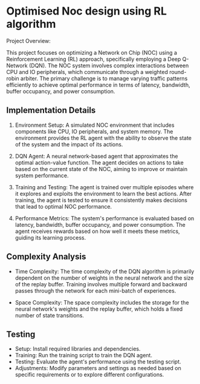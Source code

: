 
# Optimised Noc design using RL algorithm

Project Overview:

This project focuses on optimizing a Network on Chip (NOC) using a Reinforcement Learning (RL) approach, specifically employing a Deep Q-Network (DQN). The NOC system involves complex interactions between CPU and IO peripherals, which communicate through a weighted round-robin arbiter. The primary challenge is to manage varying traffic patterns efficiently to achieve optimal performance in terms of latency, bandwidth, buffer occupancy, and power consumption.


## Implementation Details
1. Environment Setup: A simulated NOC environment that includes components like CPU, IO peripherals, and system memory. The environment provides the RL agent with the ability to observe the state of the system and the impact of its actions.

2. DQN Agent: A neural network-based agent that approximates the optimal action-value function. The agent decides on actions to take based on the current state of the NOC, aiming to improve or maintain system performance.
3. Training and Testing: The agent is trained over multiple episodes where it explores and exploits the environment to learn the best actions. After training, the agent is tested to ensure it consistently makes decisions that lead to optimal NOC performance.
4. Performance Metrics: The system's performance is evaluated based on latency, bandwidth, buffer occupancy, and power consumption. The agent receives rewards based on how well it meets these metrics, guiding its learning process.
## Complexity Analysis

- Time Complexity: The time complexity of the DQN algorithm is primarily dependent on the number of weights in the neural network and the size of the replay buffer. Training involves multiple forward and backward passes through the network for each mini-batch of experiences.

- Space Complexity: The space complexity includes the storage for the neural network's weights and the replay buffer, which holds a fixed number of state transitions.
## Testing
- Setup: Install required libraries and dependencies.
- Training: Run the training script to train the DQN agent.
- Testing: Evaluate the agent's performance using the testing script.
- Adjustments: Modify parameters and settings as needed based on specific requirements or to explore different configurations.
